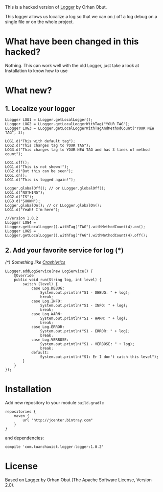 This is a hacked version of [Logger](https://github.com/orhanobut/logger) by Orhan Obut.

This logger allows us localize a log so that we can on / off a log debug on a single file or on the
whole project.

# What have been changed in this hacked?

Nothing. This can work well with the old Logger, just take a look at Installation to know how to use


# What new?

## 1. Localize your logger

    LLogger LOG1 = LLogger.getLocalLogger();
    LLogger LOG2 = LLogger.getLocalLoggerWithTag("YOUR TAG");
    LLogger LOG3 = LLogger.getLocalLoggerWithTagAndMethodCount("YOUR NEW TAG", 3);

    LOG1.d("This with default tag");
    LOG2.d("This changes tag to YOUR TAG");
    LOG3.d("This changes tag to YOUR NEW TAG and has 3 lines of method count");

    LOG1.off();
    LOG1.d("This is not shown!");
    LOG2.d("But this can be seen");
    LOG1.on();
    LOG1.d("This is logged again!");

    Logger.globalOff(); // or LLogger.globalOff();
    LOG1.d("NOTHING");
    LOG2.d("IS");
    LOG3.d("SHOWN");
    Logger.globalOn(); // or LLogger.globalOn();
    LOG1.d("Yeah! I'm here");

    //Version 1.0.2
    LLogger LOG4 = LLogger.getLocalLogger().withTag("TAG").withMethodCount(4).on();
    LLogger LOG5 = LLogger.getLocalLogger().withTag("TAG").withMethodCount(4).off();

## 2. Add your favorite service for log (*)

_(*) Something like [Crashlytics](https://www.crashlytics.com/)_

    LLogger.addLogService(new LogService() {
        @Override
        public void run(String log, int level) {
            switch (level) {
                case Log.DEBUG:
                    System.out.println("S1 - DEBUG: " + log);
                    break;
                case Log.INFO:
                    System.out.println("S1 - INFO: " + log);
                    break;
                case Log.WARN:
                    System.out.println("S1 - WARN: " + log);
                    break;
                case Log.ERROR:
                    System.out.println("S1 - ERROR: " + log);
                    break;
                case Log.VERBOSE:
                    System.out.println("S1 - VERBOSE: " + log);
                    break;
                default:
                    System.out.println("S1: Er I don't catch this level");
            }
        }
    });
# Installation

Add new repository to your module `build.gradle`

    repositories {
        maven {
            url "http://jcenter.bintray.com"
        }
    }

and dependencies:

    compile 'com.tuanchauict.logger:logger:1.0.2'


# License

Based on [Logger](https://github.com/orhanobut/logger) by Orhan Obut (The Apache Software License, Version 2.0). 